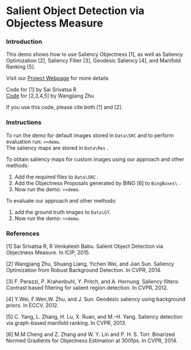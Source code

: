 # Salient Object Detection via Objectess Measure

### Introduction


This demo shows how to use Saliency Objectness [1], as well as Saliency Optimization [2], Saliency Filter [3], Geodesic Saliency [4], and Manifold Ranking [5].

Visit our [Project Webpage](http://saisrivatsan.github.io/SaliencyWebpage/) for more details


Code for [1] by Sai Srivatsa R  
[Code](http://research.microsoft.com/en-US/people/yichenw/mcode_addslicsourcecode_8_30_2014.rar) for [2,3,4,5] by Wangjiang Zhu  


If you use this code, please cite both [1] and [2].

### Instructions

To run the demo for default images stored in `Data\SRC` and to perform evaluation run: `>>demo`.  
The saliency maps are stored in `Data\Res` .  

To obtain saliency maps for custom images using our approach and other methods: 

1. Add the required files to `Data\SRC` .  
2. Add the Objectness Proposals generated by BING [6] to `BingBoxes\` .  
3. Now run the demo: `>>demo`.    

To evaluate our approach and other methods:  

1. add the ground truth images to `Data\GT`.  
2. Now run the demo: `>>demo`.    


### References


[1] Sai Srivatsa R, R Venkatesh Babu. Salient Object Detection via
Objectness Measure. In ICIP, 2015.

[2] Wangjiang Zhu, Shuang Liang, Yichen Wei, and Jian Sun. Saliency
Optimization from Robust Background Detection. In CVPR, 2014.

[3] F. Perazzi, P. Krahenbuhl, Y. Pritch, and A. Hornung. Saliency
filters: Contrast based filtering for salient region detection.
In CVPR, 2012.

[4] Y.Wei, F.Wen,W. Zhu, and J. Sun. Geodesic saliency using
background priors. In ECCV, 2012.

[5] C. Yang, L. Zhang, H. Lu, X. Ruan, and M.-H. Yang. Saliency
detection via graph-based manifold ranking. In CVPR, 2013.

[6] M.M Cheng and Z. Zhang and W. Y. Lin and P. H. S. Torr. Binarized 
Normed Gradients for Objectness Estimation at 300fps. In CVPR, 2014.



